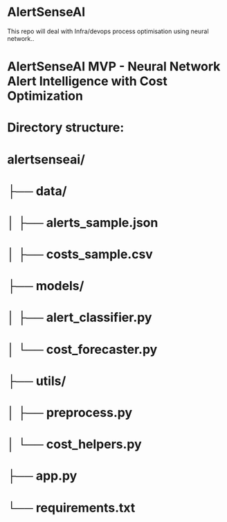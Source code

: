 # AlertSenseAI
This repo will deal with Infra/devops process optimisation using neural network..

# AlertSenseAI MVP - Neural Network Alert Intelligence with Cost Optimization

# Directory structure:
# alertsenseai/
# ├── data/
# │   ├── alerts_sample.json
# │   ├── costs_sample.csv
# ├── models/
# │   ├── alert_classifier.py
# │   └── cost_forecaster.py
# ├── utils/
# │   ├── preprocess.py
# │   └── cost_helpers.py
# ├── app.py
# └── requirements.txt
